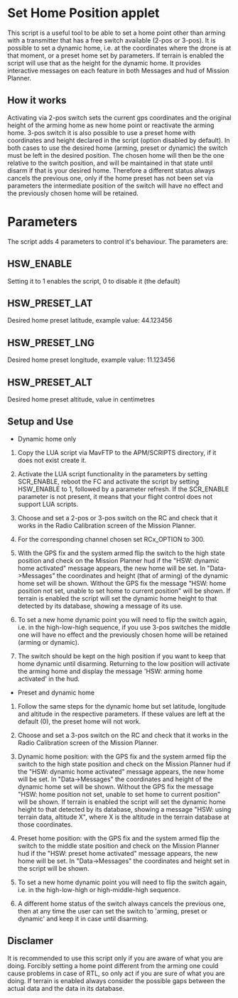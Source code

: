 # Set Home Position applet

This script is a useful tool to be able to set a home point other than arming with a transmitter that has a free switch
available (2-pos or 3-pos).
It is possible to set a dynamic home, i.e. at the coordinates where the drone is at that moment, or a preset home set by parameters.
If terrain is enabled the script will use that as the height for the dynamic home.
It provides interactive messages on each feature in both Messages and hud of Mission Planner.

## How it works

Activating via 2-pos switch sets the current gps coordinates and the original height of the arming home as new home point
or reactivate the arming home.
3-pos switch it is also possible to use a preset home with coordinates and height declared in the script (option disabled by default).
In both cases to use the desired home (arming, preset or dynamic) the switch must be left in the desired position.
The chosen home will then be the one relative to the switch position, and will be maintained in that state until disarm
if that is your desired home.
Therefore a different status always cancels the previous one, only if the home preset has not been set via parameters
the intermediate position of the switch will have no effect and the previously chosen home will be retained.

# Parameters

The script adds 4 parameters to control it's behaviour. The parameters
are:

## HSW_ENABLE

Setting it to 1 enables the script, 0 to disable it (the default)

## HSW_PRESET_LAT

Desired home preset latitude, example value: 44.123456

## HSW_PRESET_LNG

Desired home preset longitude, example value: 11.123456

## HSW_PRESET_ALT

Desired home preset altitude, value in centimetres

## Setup and Use

- Dynamic home only

1) Copy the LUA script via MavFTP to the APM/SCRIPTS directory, if it does not exist create it.

2) Activate the LUA script functionality in the parameters by setting SCR_ENABLE, reboot the FC and
activate the script by setting HSW_ENABLE to 1, followed by a parameter refresh.
If the SCR_ENABLE parameter is not present, it means that your flight control does not support LUA scripts.

3) Choose and set a 2-pos or 3-pos switch on the RC and check that it works in the Radio Calibration screen
of the Mission Planner.

4) For the corresponding channel chosen set RCx_OPTION to 300.

5) With the GPS fix and the system armed flip the switch to the high state position and check on the Mission Planner hud
if the "HSW: dynamic home activated" message appears, the new home will be set.
In "Data->Messages" the coordinates and height (that of arming) of the dynamic home set will be shown.
Without the GPS fix the message "HSW: home position not set, unable to set home to current position" will be shown.
If terrain is enabled the script will set the dynamic home height to that detected by its database, showing a message of its use.
   
6) To set a new home dynamic point you will need to flip the switch again, i.e. in the high-low-high sequence, if you use 3-pos
switches the middle one will have no effect and the previously chosen home will be retained (arming or dynamic).

7) The switch should be kept on the high position if you want to keep that home dynamic until disarming.
Returning to the low position will activate the arming home and display the message 'HSW: arming home activated' in the hud.


- Preset and dynamic home

1) Follow the same steps for the dynamic home but set latitude, longitude and altitude in the respective parameters.
If these values are left at the default (0), the preset home will not work.

2) Choose and set a 3-pos switch on the RC and check that it works in the Radio Calibration screen of the Mission Planner.

3) Dynamic home position: with the GPS fix and the system armed flip the switch to the high state position and check on the
Mission Planner hud if the "HSW: dynamic home activated" message appears, the new home will be set.
In "Data->Messages" the coordinates and height of the dynamic home set will be shown.
Without the GPS fix the message "HSW: home position not set, unable to set home to current position" will be shown.
If terrain is enabled the script will set the dynamic home height to that detected by its database, showing a message
"HSW: using terrain data, altitude X", where X is the altitude in the terrain database at those coordinates.
   
4) Preset home position: with the GPS fix and the system armed flip the switch to the middle state position and check on the
Mission Planner hud if the "HSW: preset home activated" message appears, the new home will be set.
In "Data->Messages" the coordinates and height set in the script will be shown.

5) To set a new home dynamic point you will need to flip the switch again, i.e. in the high-low-high or high-middle-high sequence.

6) A different home status of the switch always cancels the previous one, then at any time the user can set the switch to
'arming, preset or dynamic' and keep it in case until disarming.

## Disclamer

It is recommended to use this script only if you are aware of what you are doing.
Forcibly setting a home point different from the arming one could cause problems in case of RTL, so only act if you are sure
of what you are doing.
If terrain is enabled always consider the possible gaps between the actual data and the data in its database.
